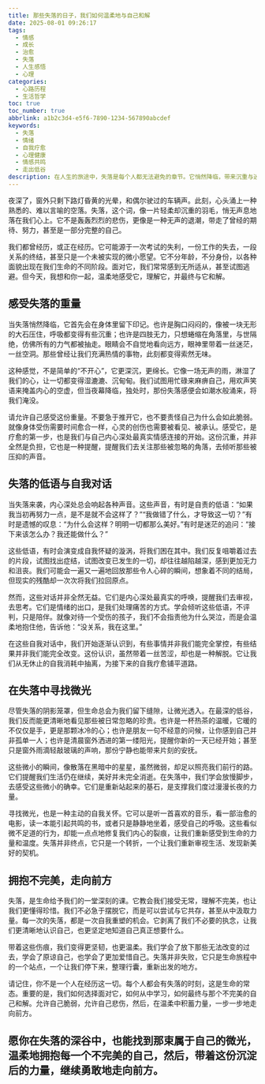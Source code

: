 ```yaml
---
title: 那些失落的日子，我们如何温柔地与自己和解
date: 2025-08-01 09:26:17
tags:
  - 情感
  - 成长
  - 治愈
  - 失落
  - 人生感悟
  - 心理
categories:
  - 心路历程
  - 生活哲学
toc: true
toc_number: true
abbrlink: a1b2c3d4-e5f6-7890-1234-567890abcdef
keywords:
  - 失落
  - 情绪
  - 自我疗愈
  - 心理健康
  - 情感共鸣
  - 走出低谷
description: 在人生的旅途中，失落是每个人都无法避免的章节。它悄然降临，带来沉重与迷茫，让我们感到无所适从。但正是这些时刻，也蕴藏着深刻的成长与自我和解的契机。本文将带你一同感受失落的重量，倾听内心的低语，并最终在温柔中寻回力量，拥抱不完美的自己，走向充满希望的明天。
---
```


夜深了，窗外只剩下路灯昏黄的光晕，和偶尔驶过的车辆声。此刻，心头涌上一种熟悉的、难以言喻的空落。失落，这个词，像一片轻柔却沉重的羽毛，悄无声息地落在我们心上。它不是轰轰烈烈的悲伤，更像是一种无声的退潮，带走了曾经的期待、努力，甚至是一部分完整的自己。

我们都曾经历，或正在经历。它可能源于一次考试的失利，一份工作的失去，一段关系的终结，甚至只是一个未被实现的微小愿望。它不分年龄，不分身份，以各种面貌出现在我们生命的不同阶段。面对它，我们常常感到无所适从，甚至试图逃避。但今天，我想和你一起，温柔地感受它，理解它，并最终与它和解。

## 感受失落的重量

当失落悄然降临，它首先会在身体里留下印记。也许是胸口闷闷的，像被一块无形的大石压住，呼吸都变得有些沉重；也许是四肢无力，只想蜷缩在角落里，与世隔绝，仿佛所有的力气都被抽走。眼睛会不自觉地看向远方，眼神里带着一丝迷茫，一丝空洞。那些曾经让我们充满热情的事物，此刻都变得索然无味。

这种感觉，不是简单的“不开心”，它更深沉，更绵长。它像一场无声的雨，淋湿了我们的心，让一切都变得湿漉漉、沉甸甸。我们试图用忙碌来麻痹自己，用欢声笑语来掩盖内心的空虚，但当夜幕降临，独处时，那份失落感便会如潮水般涌来，将我们淹没。

请允许自己感受这份重量。不要急于推开它，也不要责怪自己为什么会如此脆弱。就像身体受伤需要时间愈合一样，心灵的创伤也需要被看见、被承认。感受它，是疗愈的第一步，也是我们与自己内心深处最真实情感连接的开始。这份沉重，并非全然是负担，它也是一种提醒，提醒我们去关注那些被忽略的角落，去倾听那些被压抑的声音。

## 失落的低语与自我对话

当失落来袭，内心深处总会响起各种声音。这些声音，有时是自责的低语：“如果我当初再努力一点，是不是就不会这样了？”“我做错了什么，才导致这一切？”有时是遗憾的叹息：“为什么会这样？明明一切都那么美好。”有时是迷茫的追问：“接下来该怎么办？我还能做什么？”

这些低语，有时会演变成自我怀疑的漩涡，将我们困在其中。我们反复咀嚼着过去的片段，试图找出症结，试图改变已发生的一切，却往往越陷越深，感到更加无力和沮丧。我们可能会一遍又一遍地回放那些令人心碎的瞬间，想象着不同的结局，但现实的残酷却一次次将我们拉回原点。

然而，这些对话并非全然无益。它们是内心深处最真实的呼唤，提醒我们去审视，去思考。它们是情绪的出口，是我们处理痛苦的方式。学会倾听这些低语，不评判，只是陪伴。就像对待一个受伤的孩子，我们不会指责他为什么哭泣，而是会温柔地抱住他，告诉他：“没关系，我在这里。”

在这些自我对话中，我们开始逐渐认识到，有些事情并非我们能完全掌控，有些结果并非我们能完全改变。这份认识，虽然带着一丝苦涩，却也是一种解脱。它让我们从无休止的自我消耗中抽离，为接下来的自我疗愈铺平道路。

## 在失落中寻找微光

尽管失落的阴影笼罩，但生命总会为我们留下缝隙，让微光透入。在最深的低谷，我们反而能更清晰地看见那些被日常忽略的珍贵。也许是一杯热茶的温暖，它暖的不仅仅是手，更是那颗冰冷的心；也许是朋友一句不经意的问候，让你感到自己并非孤单一人；也许是清晨窗外洒进的第一缕阳光，提醒你新的一天已经开始；甚至只是窗外雨滴轻敲玻璃的声响，那份宁静也能带来片刻的安抚。

这些微小的瞬间，像散落在黑暗中的星星，虽然微弱，却足以照亮我们前行的路。它们提醒我们生活仍在继续，美好并未完全消逝。在失落中，我们学会放慢脚步，去感受这些微小的确幸。它们是重新站起来的基石，是支撑我们度过漫漫长夜的力量。

寻找微光，也是一种主动的自我关怀。它可以是听一首喜欢的音乐，看一部治愈的电影，读一本能引起共鸣的书，或者只是静静地坐着，感受自己的呼吸。这些看似微不足道的行为，却能一点点地修复我们内心的裂痕，让我们重新感受到生命的力量和温度。失落并非终点，它只是一个转折，一个让我们重新审视生活、发现新美好的契机。

## 拥抱不完美，走向前方

失落，是生命给予我们的一堂深刻的课。它教会我们接受无常，理解不完美，也让我们更懂得珍惜。我们不必急于摆脱它，而是可以尝试与它共存，甚至从中汲取力量。每一次的失落，都是一次自我重塑的机会。它剥离了我们不必要的执念，让我们更清晰地认识自己，也更坚定地知道自己真正想要什么。

带着这些伤痕，我们变得更坚韧，也更温柔。我们学会了放下那些无法改变的过去，学会了原谅自己，也学会了更加爱惜自己。失落并非失败，它只是生命旅程中的一个站点，一个让我们停下来，整理行囊，重新出发的地方。

请记住，你不是一个人在经历这一切。每个人都会有失落的时刻，这是生命的常态。重要的是，我们如何选择面对它，如何从中学习，如何最终与那个不完美的自己和解。允许自己脆弱，允许自己悲伤，然后，在温柔中积蓄力量，一步一步地走向前方。

愿你在失落的深谷中，也能找到那束属于自己的微光，温柔地拥抱每一个不完美的自己，然后，带着这份沉淀后的力量，继续勇敢地走向前方。
---